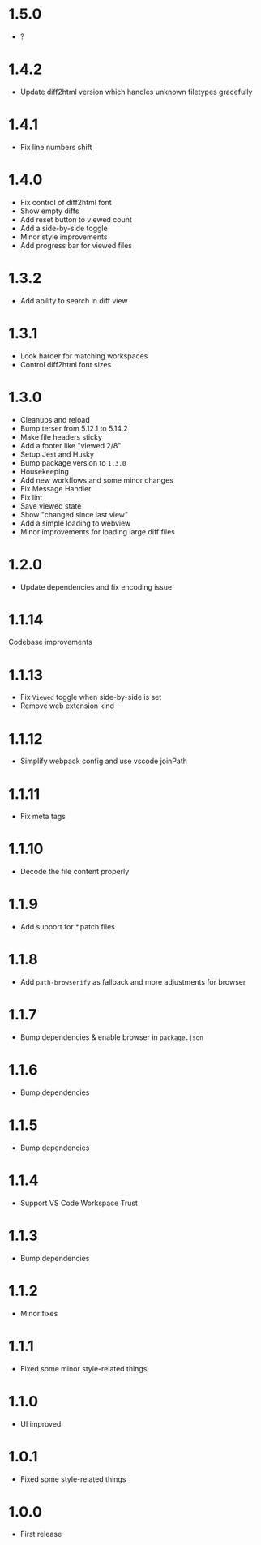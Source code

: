 # 1.5.0

- ?

# 1.4.2

- Update diff2html version which handles unknown filetypes gracefully

# 1.4.1

- Fix line numbers shift

# 1.4.0

- Fix control of diff2html font
- Show empty diffs
- Add reset button to viewed count
- Add a side-by-side toggle
- Minor style improvements
- Add progress bar for viewed files

# 1.3.2

- Add ability to search in diff view

# 1.3.1

- Look harder for matching workspaces
- Control diff2html font sizes

# 1.3.0

- Cleanups and reload
- Bump terser from 5.12.1 to 5.14.2
- Make file headers sticky
- Add a footer like "viewed 2/8"
- Setup Jest and Husky
- Bump package version to `1.3.0`
- Housekeeping
- Add new workflows and some minor changes
- Fix Message Handler
- Fix lint
- Save viewed state
- Show "changed since last view"
- Add a simple loading to webview
- Minor improvements for loading large diff files

# 1.2.0

- Update dependencies and fix encoding issue

# 1.1.14

Codebase improvements

# 1.1.13

- Fix `Viewed` toggle when side-by-side is set
- Remove web extension kind

# 1.1.12

- Simplify webpack config and use vscode joinPath

# 1.1.11

- Fix meta tags

# 1.1.10

- Decode the file content properly

# 1.1.9

- Add support for \*.patch files

# 1.1.8

- Add `path-browserify` as fallback and more adjustments for browser

# 1.1.7

- Bump dependencies & enable browser in `package.json`

# 1.1.6

- Bump dependencies

# 1.1.5

- Bump dependencies

# 1.1.4

- Support VS Code Workspace Trust

# 1.1.3

- Bump dependencies

# 1.1.2

- Minor fixes

# 1.1.1

- Fixed some minor style-related things

# 1.1.0

- UI improved

# 1.0.1

- Fixed some style-related things

# 1.0.0

- First release

